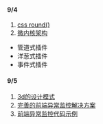 #### 9/4
1. [css round()](source/_posts/2023年8月log.md)
1. [微内核架构](https://mp.weixin.qq.com/s/rf-onLvIVIFP6XGGuIVG9Q)
 - 管道式插件
 - 洋葱式插件
 - 事件式插件

#### 9/5
1. [3d的设计模式](https://yyc-git.github.io/3dProgramPattern/docs/%E4%BE%9D%E8%B5%96%E9%9A%94%E7%A6%BB%E6%A8%A1%E5%BC%8F/#%E6%9B%B4%E5%A4%9A%E8%B5%84%E6%96%99%E6%8E%A8%E8%8D%90)
2. [完善的前端异常监控解决方案](https://mp.weixin.qq.com/s/ndRqZZtY79VmwIjcOT8V2A)
3. [前端异常监控代码示例](https://mp.weixin.qq.com/s/mEz3Dcr06V7wYhhp6fBSRw)